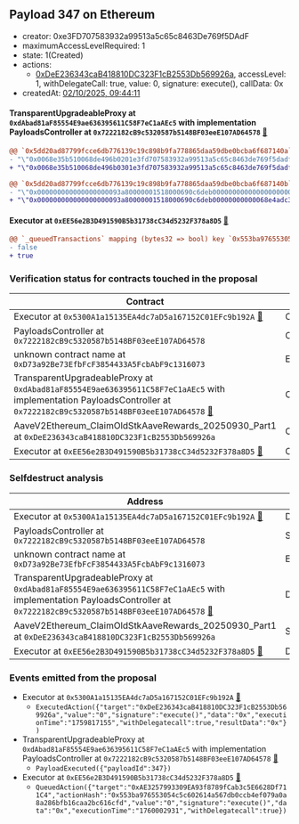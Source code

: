 ## Payload 347 on Ethereum

- creator: 0xe3FD707583932a99513a5c65c8463De769f5DAdF
- maximumAccessLevelRequired: 1
- state: 1(Created)
- actions:
  - [0xDeE236343caB418810DC323F1cB2553Db569926a](https://etherscan.io/address/0xDeE236343caB418810DC323F1cB2553Db569926a), accessLevel: 1, withDelegateCall: true, value: 0, signature: execute(), callData: 0x
- createdAt: [02/10/2025, 09:44:11](https://etherscan.io/tx/0xf621b1bf4d482b4e3edf33304ea95e51119e90636977ab8952449a7049c724dd)

#### TransparentUpgradeableProxy at `0xdAbad81aF85554E9ae636395611C58F7eC1aAEc5` with implementation PayloadsController at `0x7222182cB9c5320587b5148BF03eeE107AD64578` [:ghost:](https://github.com/bgd-labs/aave-address-book  "GovernanceV3Ethereum.PAYLOADS_CONTROLLER")

```diff
@@ `0x5dd20ad87799fcce6db776139c19c898b9fa778865daa59dbe0bcba6f687140a` raw  @@
- "\"0x0068e35b510068de496b0201e3fd707583932a99513a5c65c8463de769f5dadf\""
+ "\"0x0068e35b510068de496b0301e3fd707583932a99513a5c65c8463de769f5dadf\""

@@ `0x5dd20ad87799fcce6db776139c19c898b9fa778865daa59dbe0bcba6f687140b` raw  @@
- "\"0x000000000000000000093a80000001518000690c6deb00000000000000000000\""
+ "\"0x000000000000000000093a80000001518000690c6deb00000000000068e4adc3\""

```
#### Executor at `0xEE56e2B3D491590B5b31738cC34d5232F378a8D5` [:ghost:](https://github.com/bgd-labs/aave-address-book  "AaveGovernanceV2.SHORT_EXECUTOR")

```diff
@@ `_queuedTransactions` mapping (bytes32 => bool) key `0x553ba976553054c5c602614a567db0ccb4ef079a0a8a286bfb16caa2bc616cfd` @@
- false
+ true

```
### Verification status for contracts touched in the proposal

| Contract | Status |
|---------|------------|
| Executor at `0x5300A1a15135EA4dc7aD5a167152C01EFc9b192A` [:ghost:](https://github.com/bgd-labs/aave-address-book  "AaveV2Ethereum.POOL_ADMIN") | Contract |
| PayloadsController at `0x7222182cB9c5320587b5148BF03eeE107AD64578` | Contract |
| unknown contract name at `0xD73a92Be73EfbFcF3854433A5FcbAbF9c1316073` | EOA |
| TransparentUpgradeableProxy at `0xdAbad81aF85554E9ae636395611C58F7eC1aAEc5` with implementation PayloadsController at `0x7222182cB9c5320587b5148BF03eeE107AD64578` [:ghost:](https://github.com/bgd-labs/aave-address-book  "GovernanceV3Ethereum.PAYLOADS_CONTROLLER") | Contract |
| AaveV2Ethereum_ClaimOldStkAaveRewards_20250930_Part1 at `0xDeE236343caB418810DC323F1cB2553Db569926a` | Contract |
| Executor at `0xEE56e2B3D491590B5b31738cC34d5232F378a8D5` [:ghost:](https://github.com/bgd-labs/aave-address-book  "AaveGovernanceV2.SHORT_EXECUTOR") | Contract |

### Selfdestruct analysis

| Address | Result |
|---------|------------|
| Executor at `0x5300A1a15135EA4dc7aD5a167152C01EFc9b192A` [:ghost:](https://github.com/bgd-labs/aave-address-book  "AaveV2Ethereum.POOL_ADMIN") | DelegateCall |
| PayloadsController at `0x7222182cB9c5320587b5148BF03eeE107AD64578` | Safe |
| unknown contract name at `0xD73a92Be73EfbFcF3854433A5FcbAbF9c1316073` | EOA |
| TransparentUpgradeableProxy at `0xdAbad81aF85554E9ae636395611C58F7eC1aAEc5` with implementation PayloadsController at `0x7222182cB9c5320587b5148BF03eeE107AD64578` [:ghost:](https://github.com/bgd-labs/aave-address-book  "GovernanceV3Ethereum.PAYLOADS_CONTROLLER") | DelegateCall |
| AaveV2Ethereum_ClaimOldStkAaveRewards_20250930_Part1 at `0xDeE236343caB418810DC323F1cB2553Db569926a` | Safe |
| Executor at `0xEE56e2B3D491590B5b31738cC34d5232F378a8D5` [:ghost:](https://github.com/bgd-labs/aave-address-book  "AaveGovernanceV2.SHORT_EXECUTOR") | DelegateCall |

### Events emitted from the proposal

- Executor at `0x5300A1a15135EA4dc7aD5a167152C01EFc9b192A` [:ghost:](https://github.com/bgd-labs/aave-address-book  "AaveV2Ethereum.POOL_ADMIN")
  - `ExecutedAction({"target":"0xDeE236343caB418810DC323F1cB2553Db569926a","value":"0","signature":"execute()","data":"0x","executionTime":"1759817155","withDelegatecall":true,"resultData":"0x"})`
- TransparentUpgradeableProxy at `0xdAbad81aF85554E9ae636395611C58F7eC1aAEc5` with implementation PayloadsController at `0x7222182cB9c5320587b5148BF03eeE107AD64578` [:ghost:](https://github.com/bgd-labs/aave-address-book  "GovernanceV3Ethereum.PAYLOADS_CONTROLLER")
  - `PayloadExecuted({"payloadId":347})`
- Executor at `0xEE56e2B3D491590B5b31738cC34d5232F378a8D5` [:ghost:](https://github.com/bgd-labs/aave-address-book  "AaveGovernanceV2.SHORT_EXECUTOR")
  - `QueuedAction({"target":"0xAE3257993309EA93f8789fCab3c5E6628Df711C4","actionHash":"0x553ba976553054c5c602614a567db0ccb4ef079a0a8a286bfb16caa2bc616cfd","value":"0","signature":"execute()","data":"0x","executionTime":"1760002931","withDelegatecall":true})`
